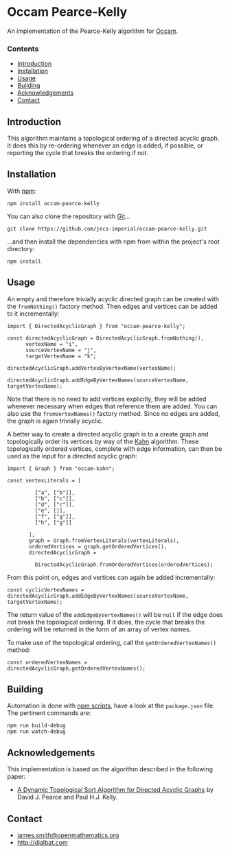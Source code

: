 # Occam Pearce-Kelly

An implementation of the Pearce-Kelly algorithm for [Occam](https://github.com/jecs-imperial/occam).

### Contents

- [Introduction](#introduction)
- [Installation](#installation)
- [Usage](#usage)
- [Building](#building)
- [Acknowledgements](#acknowledgements)
- [Contact](#contact)

## Introduction

This algorithm maintains a topological ordering of a directed acyclic graph. It does this by re-ordering whenever an edge is added, if possible, or reporting the cycle that breaks the ordering if not.

## Installation

With [npm](https://www.npmjs.com/):

    npm install occam-pearce-kelly

You can also clone the repository with [Git](https://git-scm.com/)...

    git clone https://github.com/jecs-imperial/occam-pearce-kelly.git

...and then install the dependencies with npm from within the project's root directory:

    npm install

## Usage

An empty and therefore trivially acyclic directed graph can be created with the `fromNothing()` factory method. Then edges and vertices can be added to it incrementally:

```
import { DirectedAcyclicGraph } from "occam-pearce-kelly";

const directedAcyclicGraph = DirectedAcyclicGraph.fromNothing(),
      vertexName = "i",
      sourceVertexName = "j",
      targetVertexName = "k";

directedAcyclicGraph.addVertexByVertexName(vertexName);

directedAcyclicGraph.addEdgeByVertexNames(sourceVertexName, targetVertexName);
```

Note that there is no need to add vertices explicitly, they will be added whenever necessary when edges that reference them are added. You can also use the `fromVertexNames()` factory method. Since no edges are added, the graph is again trivially acyclic.

A better way to create a directed acyclic graph is to a create graph and topologically order its vertices by way of the [Kahn](https://github.com/jecs-imperial/occam-kahn) algorithm. These topologically ordered vertices, complete with edge information, can then be used as the input for a directed acyclic graph:

```
import { Graph } from "occam-kahn";

const vertexLiterals = [

         ["a", ["b"]],
         ["b", ["c"]],
         ["d", ["c"]],
         ["e", []],
         ["f", ["g"]],
         ["h", ["g"]]

       ],
       graph = Graph.fromVertexLiterals(vertexLiterals),
       orderedVertices = graph.getOrderedVertices(),
       directedAcyclicGraph =

         DirectedAcyclicGraph.fromOrderedVertices(orderedVertices);
```
            
From this point on, edges and vertices can again be added incrementally:

```
const cyclicVertexNames = directedAcyclicGraph.addEdgeByVertexNames(sourceVertexName, targetVertexName);
```
        
The return value of the `addEdgeByVertexNames()` will be `null` if the edge does not break the topological ordering. If it does, the cycle that breaks the ordering will be returned in the form of an array of vertex names.

To make use of the topological ordering, call the `getOrderedVertexNames()` method:

```
const orderedVertexNames = directedAcyclicGraph.getOrderedVertexNames();
```

## Building

Automation is done with [npm scripts](https://docs.npmjs.com/misc/scripts), have a look at the `package.json` file. The pertinent commands are:

    npm run build-debug
    npm run watch-debug

## Acknowledgements

This implementation is based on the algorithm described in the following paper:

* [A Dynamic Topological Sort Algorithm for Directed Acyclic Graphs](http://homepages.ecs.vuw.ac.nz/~djp/files/PK-JEA07.pdf) by David J. Pearce and Paul H.J. Kelly.

## Contact

* james.smith@openmathematics.org
* http://djalbat.com
